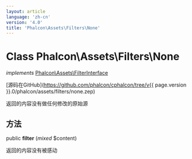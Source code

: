 ```yaml
---
layout: article
language: 'zh-cn'
version: '4.0'
title: 'Phalcon\Assets\Filters\None'
---
```

# Class **Phalcon\Assets\Filters\None**

*implements* [Phalcon\Assets\FilterInterface](Phalcon_Assets_FilterInterface)

[源码在GitHub](https://github.com/phalcon/cphalcon/tree/v{{ page.version }}.0/phalcon/assets/filters/none.zep)

返回的内容没有做任何修改的原始源

## 方法

public **filter** (*mixed* $content)

返回的内容没有被感动